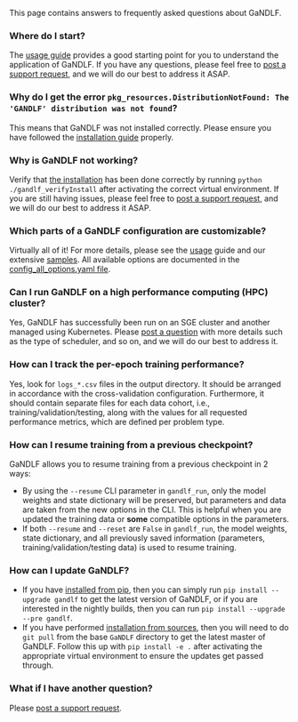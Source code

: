 This page contains answers to frequently asked questions about GaNDLF.


### Where do I start?

The [usage guide](https://mlcommons.github.io/GaNDLF/usage) provides a good starting point for you to understand the application of GaNDLF. If you have any questions, please feel free to [post a support request](https://github.com/mlcommons/GaNDLF/issues/new?assignees=&labels=&template=--questions-help-support.md&title=), and we will do our best to address it ASAP.

### Why do I get the error `pkg_resources.DistributionNotFound: The 'GANDLF' distribution was not found`?

This means that GaNDLF was not installed correctly. Please ensure you have followed the [installation guide](https://mlcommons.github.io/GaNDLF/setup) properly.

### Why is GaNDLF not working?

Verify that [the installation](https://mlcommons.github.io/GaNDLF/setup) has been done correctly by running `python ./gandlf_verifyInstall` after activating the correct virtual environment. If you are still having issues, please feel free to [post a support request](https://github.com/mlcommons/GaNDLF/issues/new?assignees=&labels=&template=--questions-help-support.md&title=), and we will do our best to address it ASAP.

### Which parts of a GaNDLF configuration are customizable?

Virtually all of it! For more details, please see the [usage](https://mlcommons.github.io/GaNDLF/usage) guide and our extensive [samples](https://github.com/mlcommons/GaNDLF/tree/master/samples). All available options are documented in the [config_all_options.yaml file](https://github.com/mlcommons/GaNDLF/blob/master/samples/config_all_options.yaml).

### Can I run GaNDLF on a high performance computing (HPC) cluster?

Yes, GaNDLF has successfully been run on an SGE cluster and another managed using Kubernetes. Please [post a question](https://github.com/mlcommons/GaNDLF/issues/new?assignees=&labels=&template=--questions-help-support.md&title=) with more details such as the type of scheduler, and so on, and we will do our best to address it.

### How can I track the per-epoch training performance?

Yes, look for `logs_*.csv` files in the output directory. It should be arranged in accordance with the cross-validation configuration. Furthermore, it  should contain separate files for each data cohort, i.e., training/validation/testing, along with the values for all requested performance metrics, which are defined per problem type.

### How can I resume training from a previous checkpoint?

GaNDLF allows you to resume training from a previous checkpoint in 2 ways:
- By using the `--resume` CLI parameter in `gandlf_run`, only the model weights and state dictionary will be preserved, but parameters and data are taken from the new options in the CLI. This is helpful when you are updated the training data or **some** compatible options in the parameters.
- If both `--resume` and `--reset` are `False` in `gandlf_run`, the model weights, state dictionary, and all previously saved information (parameters, training/validation/testing data) is used to resume training.

### How can I update GaNDLF?

- If you have [installed from pip](./setup.md), then you can simply run `pip install --upgrade gandlf` to get the latest version of GaNDLF, or if you are interested in the nightly builds, then you can run `pip install --upgrade --pre gandlf`.
- If you have performed [installation from sources](./extending.md), then you will need to do `git pull` from the base `GaNDLF` directory to get the latest master of GaNDLF. Follow this up with `pip install -e .` after activating the appropriate virtual environment to ensure the updates get passed through.

### What if I have another question?

Please [post a support request](https://github.com/mlcommons/GaNDLF/issues/new?assignees=&labels=&template=--questions-help-support.md&title=).